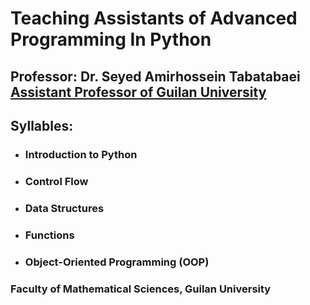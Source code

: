 # Teaching Assistants of Advanced Programming In Python 
## Professor: Dr. Seyed Amirhossein Tabatabaei [Assistant Professor of Guilan University](https://scholar.google.com/citations?hl=en&user=HEBT11YAAAAJ&view_op=list_works&sortby=pubdate)
## Syllables:  
- ###   Introduction to Python
- ###   Control Flow
- ###   Data Structures
- ###   Functions
- ###   Object-Oriented Programming (OOP)


### Faculty of Mathematical Sciences, Guilan University 
